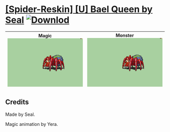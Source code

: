 # [\[Spider-Reskin\] \[U\] Bael Queen by Seal](./) [![Downlod](https://img.shields.io/badge/Download--red?style=social&logo=github)](https://minhaskamal.github.io/DownGit/#/home?url=https://github.com/Klokinator/FE-Repo/tree/main/Battle%20Animations%2FMonsters%20-%20Basic%20Types%2F%5BSpider-Reskin%5D%20%5BU%5D%20Bael%20Queen%20by%20Seal)

| <b>Magic</b><br/><img alt="Magic animation" src="./6.%20Magic/Magic.gif"/> | <b>Monster</b><br/><img alt="Monster animation" src="./8.%20Monster/Monster.gif"/> |
| :---: | :---: |

## Credits

Made by Seal.

Magic animation by Yera.

